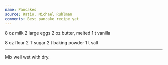```yaml
---
name: Pancakes
source: Ratio, Michael Ruhlman
comments: Best pancake recipe yet
---
```


8 oz milk
2 large eggs
2 oz butter, melted
1 t vanilla

8 oz flour
2 T sugar
2 t baking powder
1 t salt

---

Mix well wet with dry.


